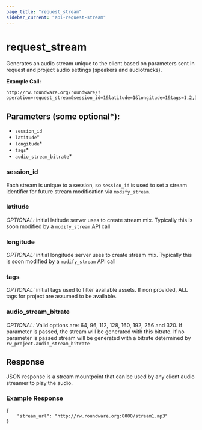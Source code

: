 ```yaml
---
page_title: "request_stream"
sidebar_current: "api-request-stream"
---
```


# request_stream

Generates an audio stream unique to the client based on parameters sent in request
and project audio settings (speakers and audiotracks).

**Example Call:**

```
http://rw.roundware.org/roundware/?operation=request_stream&session_id=1&latitude=1&longitude=1&tags=1,2,3
```

## Parameters (some optional*):

* `session_id`
* `latitude`*
* `longitude`*
* `tags`*
* `audio_stream_bitrate`*

### session_id

Each stream is unique to a session, so `session_id` is used to set a stream identifier for future
stream modification via `modify_stream`.

### latitude

*OPTIONAL:* initial latitude server uses to create stream mix.  Typically this is soon modified
by a `modify_stream` API call

### longitude

*OPTIONAL:* initial longitude server uses to create stream mix.  Typically this is soon modified
by a `modify_stream` API call

### tags

*OPTIONAL:* initial tags used to filter available assets.  If non provided, ALL tags for project are
assumed to be available.

### audio\_stream\_bitrate

*OPTIONAL:* Valid options are: 64, 96, 112, 128, 160, 192, 256 and 320.  If parameter is passed, the stream will be generated with this bitrate.  If no parameter is passed stream will be generated with a bitrate determined by `rw_project.audio_stream_bitrate`

## Response

JSON response is a stream mountpoint that can be used by any client audio streamer to play the audio.

### Example Response

```
{
    "stream_url": "http://rw.roundware.org:8000/stream1.mp3"
}
```
